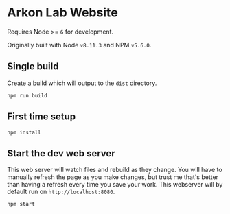 # Arkon Lab Website

Requires Node >= `6` for development.

Originally built with Node `v8.11.3` and NPM `v5.6.0`.

## Single build
Create a build which will output to the `dist` directory.
```
npm run build
```

## First time setup
```
npm install
```

## Start the dev web server
This web server will watch files and rebuild as they change.
You will have to manually refresh the page as you make changes, but
trust me that's better than having a refresh every time you save your work.
This webserver will by default run on `http://localhost:8080`.
```
npm start
```
